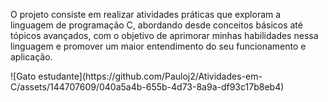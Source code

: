 O projeto consiste em realizar atividades práticas que exploram a linguagem de programação C, abordando desde conceitos básicos até tópicos avançados, com o objetivo de aprimorar minhas habilidades nessa linguagem e promover um maior entendimento do seu funcionamento e aplicação.
<div>
![Gato estudante](https://github.com/Pauloj2/Atividades-em-C/assets/144707609/040a5a4b-655b-4d73-8a9a-df93c17b8eb4)


